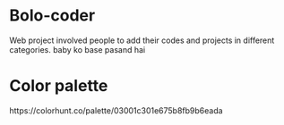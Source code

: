 # Bolo-coder
Web project involved people to add their codes and projects in different categories.
baby ko base pasand hai

<h1>Color palette</h1>
https://colorhunt.co/palette/03001c301e675b8fb9b6eada